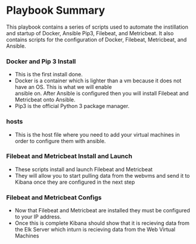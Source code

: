 # Playbook Summary
This playbook contains a series of scripts used to automate the instillation and startup of Docker, Ansible Pip3, Filebeat, and Metricbeat. It also contains scripts for the configuration of Docker, Filebeat, Metricbeat, and Ansible.

### Docker and Pip 3 Install
- This is the first install done.
- Docker is a container which is lighter than a vm because it does not have an OS. This is what we will enable  
  ansible on. After Ansible is configured then you will install Filebeat and Metricbeat onto Ansible.
- Pip3 is the official Python 3 package manager.

### hosts
- This is the host file where you need to add your virtual machines in order to configure them with ansible.

### Filebeat and Metricbeat Install and Launch
- These scripts install and launch Filebeat and Metricbeat 
- They will allow you to start pulling data from the webvms and send it to Kibana once they are configured in the   next step

### Filebeat and Metricbeat Configs
- Now that Filebeat and Metricbeat are installed they must be configured to your IP address.
- Once this is complete Kibana should show that it is recieving data from the Elk Server which inturn is recieving 
 data from the Web Virtual Machines
